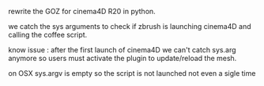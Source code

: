 rewrite the GOZ for cinema4D R20 in python.


we catch the sys arguments to check if zbrush is launching cinema4D and calling the coffee script.



know issue :
after the first launch of cinema4D we can't catch sys.arg anymore so users must activate the plugin to update/reload the mesh.


on OSX sys.argv is empty so the script is not launched not even a sigle time
